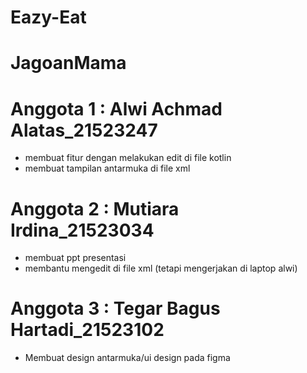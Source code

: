 # Eazy-Eat
# JagoanMama
# Anggota 1 : Alwi Achmad Alatas_21523247
- membuat fitur dengan melakukan edit di file kotlin
- membuat tampilan antarmuka di file xml

# Anggota 2 : Mutiara Irdina_21523034
- membuat ppt presentasi
- membantu mengedit di file xml (tetapi mengerjakan di laptop alwi)

# Anggota 3 : Tegar Bagus Hartadi_21523102
- Membuat design antarmuka/ui design pada figma